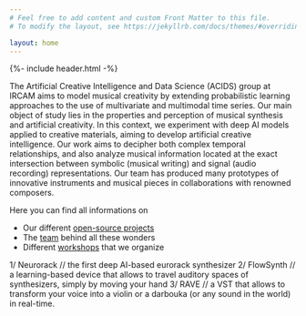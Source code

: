 ```yaml
---
# Feel free to add content and custom Front Matter to this file.
# To modify the layout, see https://jekyllrb.com/docs/themes/#overriding-theme-defaults

layout: home
---
```


{%- include header.html -%}

The Artificial Creative Intelligence and Data Science (ACIDS) group at IRCAM aims to model musical creativity by extending probabilistic learning approaches to the use of multivariate and multimodal time series. Our main object of study lies in the properties and perception of musical synthesis and artificial creativity. In this context, we experiment with deep AI models applied to creative materials, aiming to develop artificial creative intelligence. Our work aims to decipher both complex temporal relationships, and also analyze musical information located at the exact intersection between symbolic (musical writing) and signal (audio recording) representations. Our team has produced many prototypes of innovative instruments and musical pieces in collaborations with renowned composers. 

Here you can find all informations on 
- Our different [open-source projects](projects)
- The [team](team) behind all these wonders
- Different [workshops](workshops) that we organize

1/ Neurorack // the first deep AI-based eurorack synthesizer
2/ FlowSynth // a learning-based device that allows to travel auditory spaces of synthesizers, simply by moving your hand
3/ RAVE // a VST that allows to transform your voice into a violin or a darbouka (or any sound in the world) in real-time.
